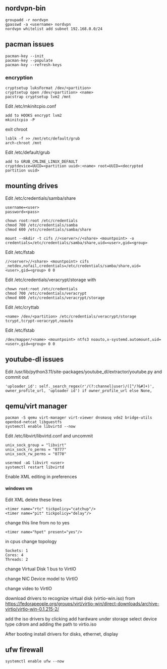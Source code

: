 ## nordvpn-bin
```
groupadd -r nordvpn
gpasswd -a <username> nordvpn
nordvpn whitelist add subnet 192.168.0.0/24
```

## pacman issues
```
pacman-key --init
pacman-key --populate
pacman-key --refresh-keys
```

### encryption
```
cryptsetup luksFormat /dev/<partition>
cryptsetup open /dev/<partition> <name>
pacstrap cryptsetup lvm2 /mnt
```
Edit /etc/mkinitcpio.conf

```
add to HOOKS encrypt lvm2
mkinitcpio -P
```

exit chroot
```
lsblk -f >> /mnt/etc/default/grub
arch-chroot /mnt
```
Edit /etc/default/grub

```
add to GRUB_CMLINE_LINUX_DEFAULT
cryptdevice=UUID=<partition uuid>:<name> root=UUID=<decrypted partition uuid>
```

## mounting drives
Edit /etc/credentials/samba/share
```
username=<user>
password=<pass>
```
```
chown root:root /etc/credentials
chmod 700 /etc/credentials/samba
chmod 600 /etc/credentials/samba/share
```
```
mount --mkdir -t cifs //<server>//<share> <mountpoint> -o credentials=/etc/credentials/samba/share,uid=<user>,gid=<group>
```
Edit /etc/fstab
```
//<server>//<share> <mountpoint> cifs _netdev,nofail,credentials=/etc/credentials/samba/share,uid=<user>,gid=<group> 0 0
```

Edit /etc/credentials/veracrypt/storage with <password>
```
chown root:root /etc/credentials
chmod 700 /etc/credentials/veracrypt
chmod 600 /etc/credentials/veracrypt/storage
```
Edit /etc/cryttab
```
<name> /dev/<partition> /etc/credentials/veracrypt/storage tcrypt,tcrypt-veracrypt,noauto
```
Edit /etc/fstab
```
/dev/mapper/<name> <mountpoint> ntfs3 noauto,x-systemd.automount,uid=<user>,gid=<group> 0 0
```

## youtube-dl issues
Edit /usr/lib/python3.11/site-packages/youtube_dl/extractor/youtube.py and commit out
```
'uploader_id': self._search_regex(r'/(?:channel|user)/([^/?&#]+)', owner_profile_url, 'uploader id') if owner_profile_url else None,
```

## qemu/virt manager
```
pacman -S qemu virt-manager virt-viewer dnsmasq vde2 bridge-utils openbsd-netcat libguestfs
systemctl enable libvirtd --now
```
Edit /etc/libvirt/libvirtd.conf and uncommit
```
unix_sock_group = "libvirt"
unix_sock_ro_perms = "0777"
unix_sock_rw_perms = "0770"
```
```
usermod -aG libvirt <user>
systemctl restart libvirtd
```
Enable XML editing in preferences
#### windows vm
Edit XML
delete these lines
```
<timer name="rtc" tickpolicy="catchup"/>
<timer name="pit" tickpolicy="delay"/>
```
change this line from no to yes
```
<timer name="hpet" present="yes"/>
```
in cpus change topology
```
Sockets: 1
Cores: 4
Threads: 2
```
change Virtual Disk 1 bus to VirtIO

change NIC Device model to VirtIO

change video to VirtIO

download drivers to recognize virtual disk (virtio-win.iso) from https://fedorapeople.org/groups/virt/virtio-win/direct-downloads/archive-virtio/virtio-win-0.1.215-2/

add the iso drivers by clicking add hardware under storage select device type cdrom and adding the path to virtio.iso

After booting install drivers for disks, ethernet, display

## ufw firewall
```
systemctl enable ufw --now
```
